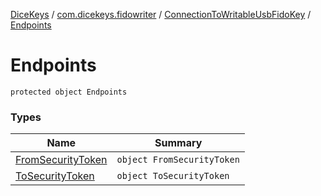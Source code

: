 [DiceKeys](../../../index.md) / [com.dicekeys.fidowriter](../../index.md) / [ConnectionToWritableUsbFidoKey](../index.md) / [Endpoints](./index.md)

# Endpoints

`protected object Endpoints`

### Types

| Name | Summary |
|---|---|
| [FromSecurityToken](-from-security-token/index.md) | `object FromSecurityToken` |
| [ToSecurityToken](-to-security-token/index.md) | `object ToSecurityToken` |
